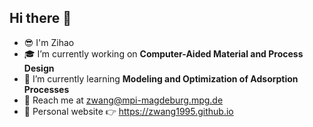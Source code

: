 ## Hi there :wave:
- :sunglasses: I'm Zihao
- :mortar_board: I’m currently working on **Computer-Aided Material and Process Design**
- :bookmark_tabs: I’m currently learning **Modeling and Optimization of Adsorption Processes**
- :e-mail: Reach me at zwang@mpi-magdeburg.mpg.de
- :eyes: Personal website 👉 https://zwang1995.github.io
